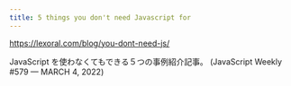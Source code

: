 ```yaml
---
title: 5 things you don't need Javascript for
---
```


https://lexoral.com/blog/you-dont-need-js/

JavaScript を使わなくてもできる５つの事例紹介記事。
(JavaScript Weekly #579 — MARCH 4, 2022)
